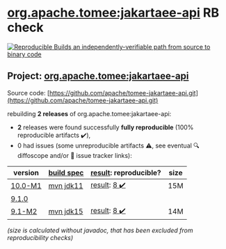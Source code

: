 [org.apache.tomee:jakartaee-api](https://search.maven.org/artifact/org.apache.tomee/jakartaee-api/) RB check
=======

[![Reproducible Builds](https://reproducible-builds.org/images/logos/rb.svg) an independently-verifiable path from source to binary code](https://reproducible-builds.org/)

## Project: [org.apache.tomee:jakartaee-api](https://search.maven.org/artifact/org.apache.tomee/jakartaee-api/)

Source code: [https://github.com/apache/tomee-jakartaee-api.git](https://github.com/apache/tomee-jakartaee-api.git)

rebuilding **2 releases** of org.apache.tomee:jakartaee-api:
- **2** releases were found successfully **fully reproducible** (100% reproducible artifacts :heavy_check_mark:),
- 0 had issues (some unreproducible artifacts :warning:, see eventual :mag: diffoscope and/or :memo: issue tracker links):

| version | [build spec](/BUILDSPEC.md) | [result](https://reproducible-builds.org/docs/jvm/): reproducible? | size |
| -- | --------- | ------ | -- |
| [10.0-M1](https://search.maven.org/artifact/org.apache.tomee/jakartaee-api/10.0-M1/pom) | [mvn jdk11](jakartaee-api-10.0-M1.buildspec) | [result](jakartaee-api-10.0-M1.buildinfo): [8 :heavy_check_mark: ](jakartaee-api-10.0-M1.buildcompare) | 15M |
| [9.1.0](https://search.maven.org/artifact/org.apache.tomee/jakartaee-api/9.1.0/pom) | | | |
| [9.1-M2](https://search.maven.org/artifact/org.apache.tomee/jakartaee-api/9.1-M2/pom) | [mvn jdk15](jakartaee-api-9.1-M2.buildspec) | [result](jakartaee-api-9.1-M2.buildinfo): [8 :heavy_check_mark: ](jakartaee-api-9.1-M2.buildcompare) | 14M |

<i>(size is calculated without javadoc, that has been excluded from reproducibility checks)</i>
